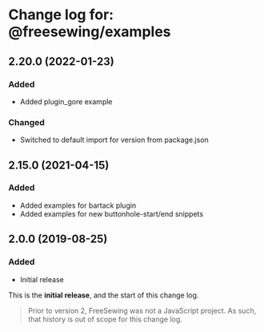 # Change log for: @freesewing/examples


## 2.20.0 (2022-01-23)

### Added

 - Added plugin_gore example

### Changed

 - Switched to default import for version from package.json

## 2.15.0 (2021-04-15)

### Added

 - Added examples for bartack plugin
 - Added examples for new buttonhole-start/end snippets

## 2.0.0 (2019-08-25)

### Added

 - Initial release


This is the **initial release**, and the start of this change log.

> Prior to version 2, FreeSewing was not a JavaScript project.
> As such, that history is out of scope for this change log.

